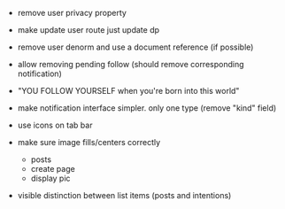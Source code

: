 - remove user privacy property
- make update user route just update dp
- remove user denorm and use a document reference (if possible)
- allow removing pending follow (should remove corresponding notification)
- "YOU FOLLOW YOURSELF when you're born into this world"
- make notification interface simpler. only one type (remove "kind" field)

- use icons on tab bar
- make sure image fills/centers correctly
    - posts
    - create page
    - display pic
- visible distinction between list items (posts and intentions)
